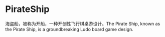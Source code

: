 # PirateShip
海盗船，被称为开船，一种开创性飞行棋桌游设计。The Pirate Ship, known as the Pirate Ship, is a groundbreaking Ludo board game design.
